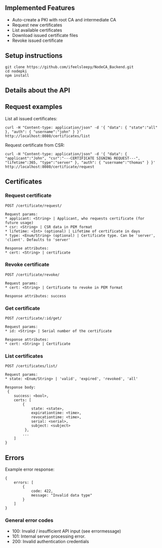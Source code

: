 

## Implemented Features

* Auto-create a PKI with root CA and intermediate CA
* Request new certificates
* List available certificates
* Download issued certificate files
* Revoke issued certificate


## Setup instructions

    git clone https://github.com/ifeelsleepy/NodeCA_Backend.git
    cd nodepki
    npm install  


## Details about the API 

## Request examples


List all issued certificates:

```
curl -H "Content-type: application/json" -d '{ "data": { "state":"all" }, "auth": { "username":"john" } }' http://localhost:8080/certificates/list
```


Request certificate from CSR:

```
curl -H "Content-type: application/json" -d '{ "data": { "applicant":"John", "csr":"---CERTIFICATE SIGNING REQUEST---", "lifetime":365, "type":"server" }, "auth": { "username":"thomas" } }' http://localhost:8080/certificate/request
```


## Certificates

### Request certificate

    POST /certificate/request/

    Request params:
    * applicant: <String> | Applicant, who requests certificate (for future usage)
    * csr: <String> | CSR data in PEM format
    * lifetime: <Int> (optional) | Lifetime of certificate in days
    * type: <Enum/String> (optional) | Certificate type. Can be 'server', 'client'. Defaults to 'server'

    Response attributes:
    * cert: <String> | certificate



### Revoke certificate

    POST /certificate/revoke/

    Request params:
    * cert: <String> | Certificate to revoke in PEM format

    Response attributes: success


### Get certificate

    POST /certificate/:id/get/

    Request params:
    * id: <String> | Serial number of the certificate

    Response attributes:
    * cert: <String> | Certificate



### List certificates  

    POST /certificates/list/

    Request params:
    * state: <Enum/String> | 'valid', 'expired', 'revoked', 'all'

    Response body:     
     {   
        success: <bool>,
        certs: [
            {
                state: <state>,
                expirationtime: <time>,
                revocationtime: <time>,
                serial: <serial>,
                subject: <subject>
             },
            ...
        ]
    }



## Errors

Example error response:

    {
        errors: [
            {
                code: 422,
                message: "Invalid data type"
            }
        ]
    }


### General error codes

* 100: Invalid / insufficient API input (see errormessage)
* 101: Internal server processing error.
* 200: Invalid authentication credentials
